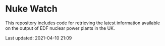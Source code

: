 # Nuke Watch

This repository includes code for retrieving the latest information available on the output of EDF nuclear power plants in the UK.

Last updated: 2021-04-10 21:09